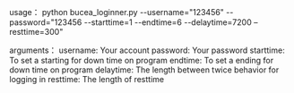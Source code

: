 usage：
python bucea_loginner.py --username="123456" --password="123456 --starttime=1 --endtime=6 --delaytime=7200 –resttime=300"

arguments：
username: Your account
password: Your password
starttime: To set a starting for down time on program
endtime: To set a ending for down time on program
delaytime: The length between twice behavior for logging in
resttime: The length of resttime
